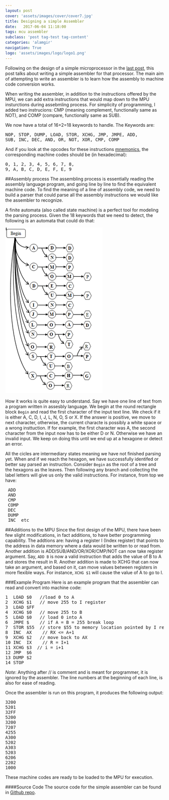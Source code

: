 ```yaml
---
layout: post
cover: 'assets/images/cover/cover7.jpg'
title: Designing a simple Assembler
date:   2017-06-04 11:18:00
tags: mcu assembler
subclass: 'post tag-test tag-content'
categories: 'alamgir'
navigation: True
logo: 'assets/images/logo/logo1.png'
---
```

Following on the design of a simple microprocessor in the <a href="/design-a-simple-microprocessor.html ">last post</a>, this post talks about writing a simple assembler for that processor. The main aim of attempting to write an assembler is to learn how the assembly to machine code conversion works. 

<!--more-->

When writing the assembler, in addition to the instructions offered by the MPU, we can add extra instructions that would map down to the MPU insturctions during assebmling process. For simplicity of programming, I added two instrucions: CMP (meaning complement, functionally same as NOT), and COMP (compare, functionally same as SUB).

We now have a total of 16+2=18 keywords to handle. The Keywords are: <br>

<pre>NOP, STOP, DUMP, LOAD, STOR, XCHG, JMP, JMPE, ADD, 
SUB, INC, DEC, AND, OR, NOT, XOR, CMP, COMP</pre>

And if you look at the opcodes for these instructions <a href="/design-a-simple-microprocessor.html#opcode_mnemonic">mnemonics</a>, the corresponding machine codes should be (in hexadecimal): <br>

<pre>
0, 1, 2, 3, 4, 5, 6, 7, 8, 
9, A, B, C, D, E, F, E, 9
</pre>

##Assembly process
The assembling process is essentially reading the assembly language program, and going line by line to find the equivalent machine code. To find the meaning of a line of assembly code, we need to build a parser that could parse all the assembly instructions we would like the assembler to recognize.

A finite automata (also called state machine) is a perfect tool for modeling the parsing process. Given the 18 keywords that we need to detect, the following is an automata that could do that:

![Finite Automata](/assets/images/2017/17_06_04_keyword_automata.png "Finite automata for parsing keywords.") 

How it works is quite easy to understand. Say we have one line of text from a program written in assesbly language. We begin at the round rectangle block `Begin` and read the first character of the input text line. We check if it is either A, C, D, I, J, L, N, O, S or X. If the answer is positive, we move to next character, otherwise, the current characte is possibly a white space or a wrong insttuction. If for example, the first character was A, the second character from the input now has to be either D or N. Otherwise we have an invalid input. We keep on doing this until we end up at a hexagone or detect an error.

All the cicles are intermediary states meaning we have not finished parsing yet. When and if we reach the hexagon, we have successfully identifed or better say parsed an instruction. Consider `Begin` as the root of a tree and the hexagons as the leaves. Then following any branch and collecting the label letters will give us only the valid instructions. For instance, from top we have: <br>
<pre>
 ADD
 AND
 CMP
 COMP
 DEC
 DUMP
 INC  etc</pre>
 

##Additions to the MPU
Since the first design of the MPU, there have been few slight modifications, in fact additions, to have better programming capability.  The addtions are: having a register I (Index register) that points to the address in data memory where a data would be written to or read from. Another addition is ADD/SUB/AND/OR/XOR/CMP/NOT can now take register argument. Say, `ADD B` is now a valid instruction that adds the value of B to  A and stores the result in R. Another addition is made to XCHG that can now take an argument, and based on it, can move values between registers in more flexible ways. For instance, `XCHG $1` will cause the value of A to go to I.

###Example Program
Here is an example program that the assembler can read and convert into machine code:
<pre>
1  LOAD $0   //load 0 to A
2  XCHG $1   // move 255 to I register
3  LOAD $FF
4  XCHG $0   // move 255 to B
5  LOAD $0   // load 0 into A
6  JMPE $    // if A = B = 255 break loop
7  STOR $55  // store $55 to memory location pointed by I register
8  INC  AX    // RX <= A+1
9  XCHG $2   // move back to AX
10 INC  IX    // R = I+1 
11 XCHG $3  // i = i+1
12 JMP  $6
13 DUMP $2
14 STOP
</pre>
*Note*: Anything after // is comment and is meant for programmer, it is ignored by the assembler. The line numbers at the beginning of each line, is also for ease of reading.

Once the assembler is run on this program, it produces the following output:
<pre>
3200
5201
32FF
5200
3200
7207
4255
A300
5202
A303
5203
6206
2202
1000
</pre>

These machine codes are ready to be loaded to the MPU for execution.

####Source Code
The source code for the simple assembler can be found in <a href="https://github.com/alamgirm/assembler">Github repo</a>.
